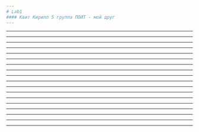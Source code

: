 ```yaml
---
# Lab1
#### Квит Кирилл 5 группа ПОИТ - мой друг
---
```


---
---
---
---
---
---
---
---
---
---
---
---
---
---
---
---
---
---
